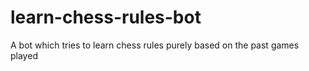 # learn-chess-rules-bot
A bot which tries to learn chess rules purely based on the past games played
